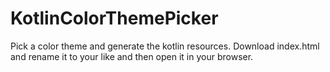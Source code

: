 # KotlinColorThemePicker
Pick a color theme and generate the kotlin resources.
Download index.html and rename it to your like and then open it in your browser.
